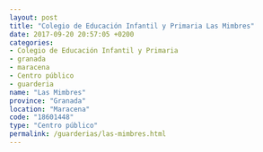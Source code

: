 ```yaml
---
layout: post
title: "Colegio de Educación Infantil y Primaria Las Mimbres"
date: 2017-09-20 20:57:05 +0200
categories:
- Colegio de Educación Infantil y Primaria
- granada
- maracena
- Centro público
- guarderia
name: "Las Mimbres"
province: "Granada"
location: "Maracena"
code: "18601448"
type: "Centro público"
permalink: /guarderias/las-mimbres.html
---
```

